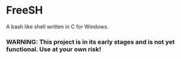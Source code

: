 # FreeSH

A bash like shell written in C for Windows.

### WARNING: This project is in its early stages and is not yet functional. Use at your own risk!

